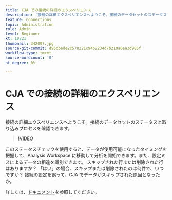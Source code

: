 ```yaml
---
title: CJA での接続の詳細のエクスペリエンス
description: '接続の詳細エクスペリエンスへようこそ。接続のデータセットのステータスと取り込みプロセスを確認できます。 '
feature: Connections
topic: Administration
role: Admin
level: Beginner
kt: 10221
thumbnail: 342097.jpg
source-git-commit: d95dbede2c578221c94b2234d7b219a0ea3d985f
workflow-type: tm+mt
source-wordcount: '0'
ht-degree: 0%

---
```



# CJA での接続の詳細のエクスペリエンス

接続の詳細エクスペリエンスへようこそ。接続のデータセットのステータスと取り込みプロセスを確認できます。

>[!VIDEO](https://video.tv.adobe.com/v/342097/?quality=12&learn=on)

このステータスチェックを使用すると、データが使用可能になったタイミングを把握して、Analysis Workspace に移動して分析を開始できます。また、設定ミスによるデータの相違を識別できます。 スキップされた行または削除された行はありますか？ 「はい」の場合、スキップまたは削除されたのは何件で、いつですか？ 接続の設定を誤って、CJA でデータがスキップされた原因となったか。

詳しくは、[ドキュメント](https://experienceleague.adobe.com/docs/analytics-platform/using/cja-connections/manage-connections.html)を参照してください。

